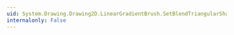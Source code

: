 ```yaml
---
uid: System.Drawing.Drawing2D.LinearGradientBrush.SetBlendTriangularShape(System.Single)
internalonly: False
---
```

